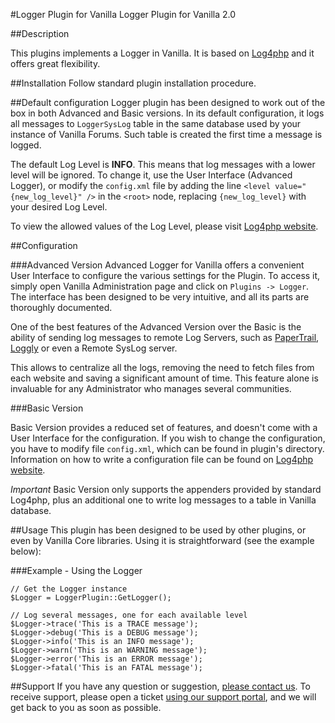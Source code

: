 #Logger Plugin for Vanilla Logger Plugin for Vanilla 2.0

##Description

This plugins implements a Logger in Vanilla. It is based on [Log4php](http://logging.apache.org/log4php/) and it offers great flexibility.

##Installation
Follow standard plugin installation procedure.

##Default configuration
Logger plugin has been designed to work out of the box in both Advanced and Basic versions. In its default configuration, it logs all messages to `LoggerSysLog` table in the same database used by your instance of Vanilla Forums. Such table is created the first time a message is logged.


The default Log Level is **INFO**. This means that log messages with a lower level will be ignored. To change it, use the User Interface (Advanced Logger), or modify the `config.xml` file by adding the line `<level value="{new_log_level}" />` in the `<root>` node, replacing `{new_log_level}` with your desired Log Level.

To view the allowed values of the Log Level, please visit [Log4php website](http://logging.apache.org/log4php/docs/configuration.html).

##Configuration

###Advanced Version
Advanced Logger for Vanilla offers a convenient User Interface to configure the various settings for the Plugin. To access it, simply open Vanilla Administration page and click on `Plugins -> Logger`. The interface has been designed to be very intuitive, and all its parts are thoroughly documented.

One of the best features of the Advanced Version over the Basic is the ability of sending log messages to remote Log Servers, such as [PaperTrail](http://papertrailapp.com), [Loggly](http://loggly.com) or even a Remote SysLog server.

This allows to centralize all the logs, removing the need to fetch files from each website and saving a significant amount of time. This feature alone is invaluable for any Administrator who manages several communities.

###Basic Version

Basic Version provides a reduced set of features, and doesn't come with a User Interface for the configuration. If you wish to change the configuration, you have to modify file `config.xml`, which can be found in plugin's directory. Information on how to write a configuration file can be found on [Log4php website](http://logging.apache.org/log4php/docs/configuration.html).

*Important*
Basic Version only supports the appenders provided by standard Log4php, plus an additional one to write log messages to a table in Vanilla database.

##Usage
This plugin has been designed to be used by other plugins, or even by Vanilla Core libraries. Using it is straightforward (see the example below):

###Example - Using the Logger

~~~
// Get the Logger instance
$Logger = LoggerPlugin::GetLogger();

// Log several messages, one for each available level
$Logger->trace('This is a TRACE message');
$Logger->debug('This is a DEBUG message');
$Logger->info('This is an INFO message');
$Logger->warn('This is an WARNING message');
$Logger->error('This is an ERROR message');
$Logger->fatal('This is an FATAL message');
~~~

##Support
If you have any question or suggestion, [please contact us](http://dev.pathtoenlightenment.net/contact/). To receive support, please open a ticket [using our support portal](https://aelia.freshdesk.com/support/home), and we will get back to you as soon as possible.
